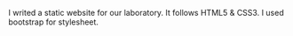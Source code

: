 I writed a static website for our laboratory. It follows HTML5 & CSS3. I used bootstrap for stylesheet.
